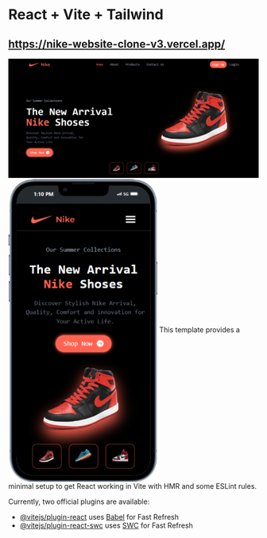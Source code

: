 # React + Vite + Tailwind
## https://nike-website-clone-v3.vercel.app/

<img src="/src/Assets/Nike Website.png" />

<img src="/src/Assets/Nike Website Mobile.png" width="300px" align="center" />
This template provides a minimal setup to get React working in Vite with HMR and some ESLint rules.

Currently, two official plugins are available:

- [@vitejs/plugin-react](https://github.com/vitejs/vite-plugin-react/blob/main/packages/plugin-react/README.md) uses [Babel](https://babeljs.io/) for Fast Refresh
- [@vitejs/plugin-react-swc](https://github.com/vitejs/vite-plugin-react-swc) uses [SWC](https://swc.rs/) for Fast Refresh
